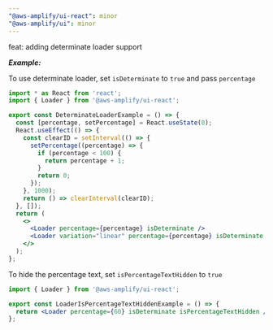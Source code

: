 ```yaml
---
"@aws-amplify/ui-react": minor
"@aws-amplify/ui": minor
---
```


feat: adding determinate loader support

***Example:***

To use determinate loader, set `isDeterminate` to `true` and pass `percentage`

```jsx
import * as React from 'react';
import { Loader } from '@aws-amplify/ui-react';

export const DeterminateLoaderExample = () => {
  const [percentage, setPercentage] = React.useState(0);
  React.useEffect(() => {
    const clearID = setInterval(() => {
      setPercentage((percentage) => {
        if (percentage < 100) {
          return percentage + 1;
        }
        return 0;
      });
    }, 1000);
    return () => clearInterval(clearID);
  }, []);
  return (
    <>
      <Loader percentage={percentage} isDeterminate />
      <Loader variation="linear" percentage={percentage} isDeterminate />
    </>
  );
};
```

To hide the percentage text, set `isPercentageTextHidden` to `true`

```jsx
import { Loader } from '@aws-amplify/ui-react';

export const LoaderIsPercentageTextHiddenExample = () => {
  return <Loader percentage={60} isDeterminate isPercentageTextHidden />;
};
```
